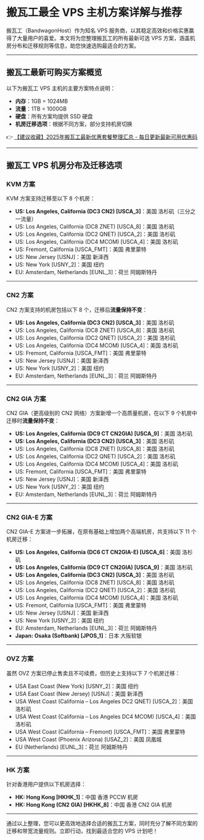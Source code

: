 # 搬瓦工最全 VPS 主机方案详解与推荐

搬瓦工（BandwagonHost）作为知名 VPS 服务商，以其稳定高效和价格实惠赢得了大量用户的喜爱。本文将为您整理搬瓦工的所有最新可选 VPS 方案，涵盖机房分布和迁移规则等信息，助您快速选购最适合的方案。

---

## 搬瓦工最新可购买方案概览

以下为搬瓦工 VPS 主机的主要方案特点说明：

- **内存**：1GB = 1024MB
- **流量**：1TB = 1000GB
- **硬盘**：所有方案均提供 SSD 硬盘
- **机房迁移选项**：根据不同方案，部分支持机房切换

👉 [【建议收藏】2025年搬瓦工最新优惠套餐整理汇总 - 每日更新最新可用优惠码](https://bit.ly/banwagon)

---

## 搬瓦工 VPS 机房分布及迁移选项

### KVM 方案
KVM 方案支持迁移至以下 8 个机房：

- **US: Los Angeles, California (DC3 CN2) [USCA_3]**：美国 洛杉矶（三分之一流量）
- US: Los Angeles, California (DC8 ZNET) [USCA_8]：美国 洛杉矶
- US: Los Angeles, California (DC2 QNET) [USCA_2]：美国 洛杉矶
- US: Los Angeles, California (DC4 MCOM) [USCA_4]：美国 洛杉矶
- US: Fremont, California [USCA_FMT]：美国 弗里蒙特
- US: New Jersey [USNJ]：美国 新泽西
- US: New York [USNY_2]：美国 纽约
- EU: Amsterdam, Netherlands [EUNL_3]：荷兰 阿姆斯特丹

---

### CN2 方案
CN2 方案支持的机房包括以下 8 个，迁移后**流量保持不变**：

- **US: Los Angeles, California (DC3 CN2) [USCA_3]**：美国 洛杉矶
- US: Los Angeles, California (DC8 ZNET) [USCA_8]：美国 洛杉矶
- US: Los Angeles, California (DC2 QNET) [USCA_2]：美国 洛杉矶
- US: Los Angeles, California (DC4 MCOM) [USCA_4]：美国 洛杉矶
- US: Fremont, California [USCA_FMT]：美国 弗里蒙特
- US: New Jersey [USNJ]：美国 新泽西
- US: New York [USNY_2]：美国 纽约
- EU: Amsterdam, Netherlands [EUNL_3]：荷兰 阿姆斯特丹

---

### CN2 GIA 方案
CN2 GIA（更高级别的 CN2 网络）方案新增一个高质量机房，在以下 9 个机房中迁移时**流量保持不变**：

- **US: Los Angeles, California (DC9 CT CN2GIA) [USCA_9]**：美国 洛杉矶
- **US: Los Angeles, California (DC3 CN2) [USCA_3]**：美国 洛杉矶
- US: Los Angeles, California (DC8 ZNET) [USCA_8]：美国 洛杉矶
- US: Los Angeles, California (DC2 QNET) [USCA_2]：美国 洛杉矶
- US: Los Angeles, California (DC4 MCOM) [USCA_4]：美国 洛杉矶
- US: Fremont, California [USCA_FMT]：美国 弗里蒙特
- US: New Jersey [USNJ]：美国 新泽西
- US: New York [USNY_2]：美国 纽约
- EU: Amsterdam, Netherlands [EUNL_3]：荷兰 阿姆斯特丹

---

### CN2 GIA-E 方案
CN2 GIA-E 方案进一步拓展，在原有基础上增加两个高端机房，共支持以下 11 个机房迁移：

- **US: Los Angeles, California (DC6 CT CN2GIA-E) [USCA_6]**：美国 洛杉矶
- **US: Los Angeles, California (DC9 CT CN2GIA) [USCA_9]**：美国 洛杉矶
- **US: Los Angeles, California (DC3 CN2) [USCA_3]**：美国 洛杉矶
- US: Los Angeles, California (DC8 ZNET) [USCA_8]：美国 洛杉矶
- US: Los Angeles, California (DC2 QNET) [USCA_2]：美国 洛杉矶
- US: Los Angeles, California (DC4 MCOM) [USCA_4]：美国 洛杉矶
- US: Fremont, California [USCA_FMT]：美国 弗里蒙特
- US: New Jersey [USNJ]：美国 新泽西
- US: New York [USNY_2]：美国 纽约
- EU: Amsterdam, Netherlands [EUNL_3]：荷兰 阿姆斯特丹
- **Japan: Osaka (Softbank) [JPOS_1]**：日本 大阪软银

---

### OVZ 方案
虽然 OVZ 方案已停止售卖且不可续费，但历史上支持以下 7 个机房迁移：

- USA East Coast (New York) [USNY_2]：美国 纽约
- USA East Coast (New Jersey) [USNJ]：美国 新泽西
- USA West Coast (California – Los Angeles DC2 QNET) [USCA_2]：美国 洛杉矶
- USA West Coast (California – Los Angeles DC4 MCOM) [USCA_4]：美国 洛杉矶
- USA West Coast (California – Fremont) [USCA_FMT]：美国 弗里蒙特
- USA West Coast (Phoenix Arizona) [USAZ_2]：美国 凤凰城
- EU (Netherlands) [EUNL_3]：荷兰 阿姆斯特丹

---

### HK 方案
针对香港用户提供以下机房选择：

- **HK: Hong Kong [HKHK_1]**：中国 香港 PCCW 机房
- **HK: Hong Kong (CN2 GIA) [HKHK_8]**：中国 香港 CN2 GIA 机房

---

通过以上整理，您可以更高效地选择合适的搬瓦工方案，同时充分了解不同方案的迁移和带宽流量规则。立即行动，找到最适合您的 VPS 计划吧！